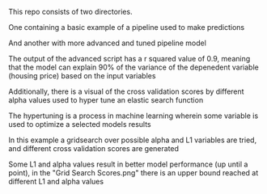 This repo consists of two directories.

One containing a basic example of a pipeline used to make predictions

And another with more advanced and tuned pipeline model

The output of the advanced script has a r squared value of 0.9, meaning that the model can explain 90% of the variance of the depenedent variable (housing price) based on the input variables

Additionally, there is a visual of the cross validation scores by different alpha values used to hyper tune an elastic search function

The hypertuning is a process in machine learning wherein some variable is used to optimize a selected models results

In this example a gridsearch over possible alpha and L1 variables are tried, and different cross validation scores are generated

Some L1 and alpha values result in better model performance (up until a point), in the "Grid Search Scores.png" there is an upper bound reached at different L1 and alpha values
